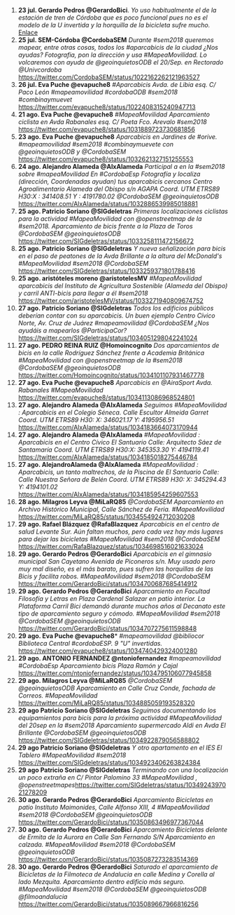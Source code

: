 1. **23 jul. Gerardo Pedros @GerardoBici**. *Yo uso habitualmente el de la estación de tren de Córdoba que es poco funcional pues no es el modelo de la U invertida y la horquilla de la bicicleta sufre mucho.* [Enlace](https://twitter.com/GerardoBici/status/1021311746106101760)
2. **25 jul. SEM-Córdoba @CordobaSEM** *Durante #sem2018 queremos mapear, entre otras cosas, todos los #aparcabicis de la ciudad ¿Nos ayudas? Fotografia, pon la dirección y usa #MapeaMovilidad. Lo volcaremos con ayuda de @geoinquietosODB el 20/Sep. en Rectorado @Univcordoba* https://twitter.com/CordobaSEM/status/1022162262121963527
3. **26 jul. Eva Puche @evapuche8** *#Aparcabicis Avda. de Libia esq. C/ Paco León #mapeamovilidad #cordobaODB #sem2018 #combinaymuevet* https://twitter.com/evapuche8/status/1022408315240947713
4. **21 ago. Eva Puche @evapuche8** *#MapeaMovilidad Aparcamiento ciclista en Avda Rabanales esq. C/ Poeta Fco. Arevalo #sem2018* https://twitter.com/evapuche8/status/1031889723730681856
5. **23 ago. Eva Puche @evapuche8** *Aparcabicis en Jardines de #orive. #mapeamovilidad #sem2018 #combinaymuevete con @geoinquietosODB y @CordobaSEM* https://twitter.com/evapuche8/status/1032621327151255553
6. **24 ago. Alejandro Alameda @AlxAlameda** *Participal a en la #sem2018 sobre #mapeaMovilidad En #CordobaEsp Fotografía y localiza (dirección, Coordenadas ayudan) tus aparcabicis cercanos Centro Agroalimentario Alameda del Obispo s/n AGAPA Coord. UTM ETRS89 H30:X : 341408.51 Y : 4191780.02 @CordobaSEM @geoinquietosODB* https://twitter.com/AlxAlameda/status/1032886539985018881
7. **25 ago. Patricio Soriano @SIGdeletras** *Primeras localizaciones ciclistas para la actividad #MapeaMovilidad con @openstreetmap de la #sem2018. Aparcamiento de bicis frente a la Plaza de Toros @CordobaSEM @geoinquietosODB* https://twitter.com/SIGdeletras/status/1033258111472156672
8. **25 ago. Patricio Soriano @SIGdeletras** *Y nueva señalización para bicis en el paso de peatones de la Avda Brillante a la altura del McDonald's #MapeaMovilidad #sem2018 @CordobaSEM* https://twitter.com/SIGdeletras/status/1033259371801788416
9.  **25 ago. aristóteles moreno @aristotelesMV** *#MapeaMovilidad aparcabicis del Instituto de Agricultura Sostenible (Alameda del Obispo) y carril ANTI-bicis para llegar a él #sem2018* https://twitter.com/aristotelesMV/status/1033271940809674752
10. **27 ago. Patricio Soriano @SIGdeletras** *Todos los edificios públicos deberían contar con su aparcabicis. Un buen ejemplo Centro Cívico Norte, Av. Cruz de Juárez #mapeamovilidad @CordobaSEM ¿Nos ayudáis a mapearlos @ParticipaCor?* https://twitter.com/SIGdeletras/status/1034051298042241024
11. **27 ago. PEDRO REINA RUIZ @Homoincognito** *Dos aparcamientos de bicis en la calle Rodríguez Sánchez frente a Academia Británica #MapeaMovilidad con @openstreetmap de la #sem2018 @CordobaSEM @geoinquietosODB* https://twitter.com/Homoincognito/status/1034101107931467778
12. **27 ago. Eva Puche @evapuche8** *Aparcabicis en @AiraSport Avda. Rabanales #MapeaMovilidad* https://twitter.com/evapuche8/status/1034113086968524801
13. **27 ago. Alejandro Alameda @AlxAlameda** *Seguimos  #MapeaMovilidad : Aparcabicis en el Colegio Séneca. Calle Escultor Almeida Garret Coord. UTM ETRS89 H30: X: 346021.17 Y: 4195956.51* https://twitter.com/AlxAlameda/status/1034183664073170944
14. **27 ago. Alejandro Alameda @AlxAlameda** *#MapeaMovilidad : Aparcabicis en el Centro Cívico El Santuario Calle: Arquitecto Sáez de Santamaría Coord. UTM ETRS89 H30:X: 345353.30 Y: 4194119.41* https://twitter.com/AlxAlameda/status/1034185018275446784
15. **27 ago. AlejandroAlameda @AlxAlameda** *#MapeaMovilidad : Aparcabicis, un tanto maltrechos, de la Piscina de El Santuario Calle: Calle Nuestra Señora de Belén Coord. UTM ETRS89 H30: X: 345294.43 Y: 4194101.02* https://twitter.com/AlxAlameda/status/1034185954259607553
16. **28 ago. Milagros Leyva @MiLaRQ85** *@CordobaSEM Aparcamiento en Archivo Histórico Municipal, Calle Sánchez de Feria. #MapeaMovilidad* https://twitter.com/MiLaRQ85/status/1034554924712030208
17. **29 ago. Rafael Blázquez @RafaBlazquez** *Aparcabicis en el centro de salud Levante Sur. Aún faltan muchos, pero cada vez hay más lugares para dejar las bicicletas #MapeaMovilidad #sem2018 @CordobaSEM*  https://twitter.com/RafaBlazquez/status/1034698516021633024
18. **29 ago. Gerardo Pedros @GerardoBici** *Aparcabicis en el gimnasio municipal San Cayetano Avenida de Piconeros s/n. Muy usado pero muy mal diseño, es el más barato, pues sufren las horquillas de las Bicis y facilita robos. #MapeaMovilidad #sem2018 @CordobaSEM* https://twitter.com/GerardoBici/status/1034700687685414912
19. **29 ago. Gerardo Pedros @GerardoBici** *Aparcamiento en Facultad Filosofía y Letras en Plaza Cardenal Salazar en patio interior. La Plataforma  Carril Bici demandó durante muchos años al Decanato este tipo de aparcamiento seguro y cómodo. #MapeaMovilidad #sem2018 @CordobaSEM @geoinquietosODB* https://twitter.com/GerardoBici/status/1034707275611598848
20. **29 ago. Eva Puche @evapuche8*** *#mapeamovilidad @bibliocor Biblioteca Central #cordobaESP. 9 "U" invertidas.* https://twitter.com/evapuche8/status/1034740429324001280
21. **29 ago. ANTONIO FERNANDEZ @ntoniofernandez** *#mapeamovilidad #CordobaEsp Aparcamiento bicis Plaza Ramón y Cajal* https://twitter.com/ntoniofernandez/status/1034795106077945858
22. **29 ago. Milagros Leyva @MiLaRQ85** *@CordobaSEM @geoinquietosODB Aparcamiento en Calle Cruz Conde, fachada de Correos. #MapeaMovilidad* https://twitter.com/MiLaRQ85/status/1034885059193528320
23. **29 ago Patricio Soriano @SIGdeletras** *Seguimos documentando los equipamientos para bicis para la próxima actividad #MapeaMovilidad del 20sep en la #sem2018 Aparcamiento supermercado Aldi en Avda El Brillante @CordobaSEM @geoinquietosODB* https://twitter.com/SIGdeletras/status/1034922879056588802
24. **29 ago Patricio Soriano @SIGdeletras** *Y otro apartamento en el IES El Tablero #MapeaMovilidad #sem2018* https://twitter.com/SIGdeletras/status/1034923406263824384
25. **29 ago Patricio Soriano @SIGdeletras** *Terminando con una localización un poco extraña en C/ Pintor Palomino 33 #MapeaMovilidad , @openstreetmapes*https://twitter.com/SIGdeletras/status/1034924397021278209
26. **30 ago. Gerardo Pedros @GerardoBici** *Aparcamiento Bicicletas en patio Instituto Maimonides, Calle Alfonso XIII, 4   #MapeaMovilidad #sem2018 @CordobaSEM @geoinquietosODB* https://twitter.com/GerardoBici/status/10350863496977367044
27. **30 ago. Gerardo Pedros @GerardoBici** *Aparcamiento Bicicletas delante de Ermita de la Aurora en Calle San Fernando S/N Aparcamiento en calzada.  #MapeaMovilidad #sem2018 @CordobaSEM @geoinquietosODB* https://twitter.com/GerardoBici/status/1035087273283514369
28. **30 ago. Gerardo Pedros @GerardoBici** *Saturado el aparcamiento de Bicicletas de la Filmoteca de Andalucia en calle Medina y Corella al lado Mezquita. Aparcamiento dentro edificio más seguro.  #MapeaMovilidad #sem2018 @CordobaSEM @geoinquietosODB @filmoandalucia* https://twitter.com/GerardoBici/status/1035089667966816256
